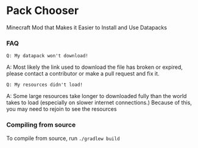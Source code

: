 # Pack Chooser
Minecraft Mod that Makes it Easier to Install and Use Datapacks

### FAQ

`Q: My datapack won't download!`

A: Most likely the link used to download the file has broken or expired, please contact a contributor or make a pull request and fix it.


`Q: My resources didn't load!`

A: Some large resources take longer to downloaded fully than the world takes to load (especially on slower internet connections.) Because of this, you may need to rejoin to see the resources

### Compiling from source

To compile from source, run `./gradlew build`

